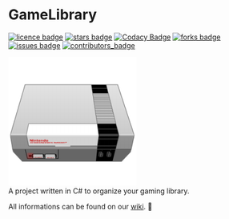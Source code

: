 # GameLibrary
[![licence badge]][licence] 
[![stars badge]][stars]
[![Codacy Badge](https://api.codacy.com/project/badge/Grade/8d37ba4dc970404eb03abb979f71395b)](https://www.codacy.com/manual/LouisRichard/GameLibrary?utm_source=github.com&amp;utm_medium=referral&amp;utm_content=LouisRichard/GameLibrary&amp;utm_campaign=Badge_Grade)
[![forks badge]][forks]
[![issues badge]][issues]
[![contributors_badge]][contributors] 

[licence badge]:https://img.shields.io/badge/license-CC_BY-blue.svg
[stars badge]:https://img.shields.io/github/stars/LouisRichard/GameLibrary.svg
[forks badge]:https://img.shields.io/github/forks/LouisRichard/GameLibrary.svg
[issues badge]:https://img.shields.io/github/issues/LouisRichard/GameLibrary.svg
[contributors_badge]:https://img.shields.io/github/contributors/LouisRichard/GameLibrary.svg

[licence]:https://github.com/LouisRichard/GameLibrary/blob/master/LICENCE.MD
[stars]:https://github.com/LouisRichard/GameLibrary/stargazers
[forks]:https://github.com/LouisRichard/GameLibrary/network
[issues]:https://github.com/LouisRichard/GameLibrary/issues
[contributors]:https://github.com/LouisRichard/GameLibrary/graphs/contributors  
![project icon](https://github.com/LouisRichard/GameLibrary/blob/Sprint1/Documentation/assets/NintendoIcon.png)  
A project written in C# to organize your gaming library.

All informations can be found on our [wiki](https://github.com/LouisRichard/GameLibrary/wiki).
:avocado:
